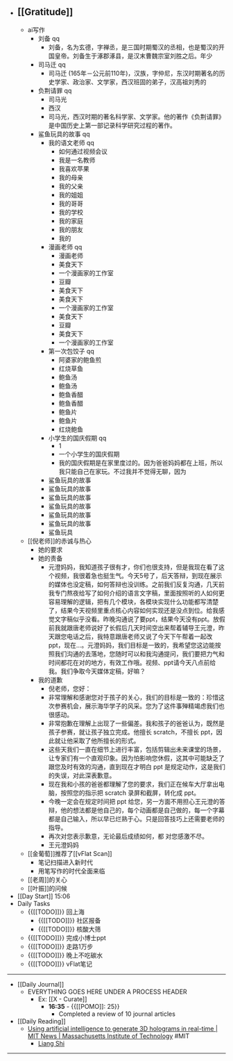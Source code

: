 - [[Gratitude]]
    - 
    - ai写作
        - 刘备 qq
            - 刘备，名为玄德，字禅丞，是三国时期蜀汉的丞相，也是蜀汉的开国皇帝。刘备生于涿郡涿县，是汉末曹魏宗室刘胜之后。年少
        - 司马迁 qq
            - 司马迁 (165年－公元前110年)，汉族，字仲尼，东汉时期著名的历史学家、政治家、文学家，西汉班固的弟子，汉高祖刘秀的
        - 负荆请罪 qq
            - 司马光
            - 西汉
            - 司马光，西汉时期的著名科学家、文学家。他的著作《负荆请罪》是中国历史上第一部记录科学研究过程的著作。
        - 鲨鱼玩具的故事 qq
            - 我的语文老师 qq
                - 如何通过视频会议
                - 我是一名教师
                - 我喜欢苹果
                - 我的母亲
                - 我的父亲
                - 我的姐姐
                - 我的哥哥
                - 我的学校
                - 我的家庭
                - 我的朋友
                - 我的
            - 漫画老师 qq
                - 漫画老师
                - 美食天下
                - 一个漫画家的工作室
                - 豆瓣
                - 美食天下
                - 美食天下
                - 一个漫画家的工作室
                - 美食天下
                - 豆瓣
                - 美食天下
                - 一个漫画家的工作室
            - 第一次包饺子 qq
                - 阿婆家的鲍鱼煎
                - 红烧草鱼
                - 鲍鱼汤
                - 鲍鱼汤
                - 鲍鱼香醋
                - 鲍鱼香醋
                - 鲍鱼片
                - 鲍鱼片
                - 红烧鲍鱼
            - 小学生的国庆假期 qq
                - 1
                - 一个小学生的国庆假期
                - 我的国庆假期是在家里度过的。因为爸爸妈妈都在上班，所以我只能自己在家玩。不过我并不觉得无聊，因为
            - 鲨鱼玩具的故事
            - 鲨鱼玩具的故事
            - 鲨鱼玩具的故事
            - 鲨鱼玩具的故事
            - 鲨鱼玩具的故事
            - 鲨鱼玩具的故事
            - 鲨鱼玩具
    - [[倪老师]]的赤诚与热心
        - 她的要求
        - 她的责备
            - 元澄妈妈，我知道孩子很有才，你们也很支持，但是我现在看了这个视频，我很着急也挺生气。今天5号了，后天答辩，到现在展示的媒体也没定稿，如何答辩也没训练。之前我们反复沟通，几天前我专门熬夜给写了如何介绍的语言文字稿，里面按照听的人如何更容易理解的逻辑，把有几个模块，各模块实现什么功能都写清楚了，结果今天视频里重点核心内容如何实现还是没点到位。给我感觉文字稿似乎没看。昨晚沟通说了要ppt，结果今天没有ppt。放假前我就跟唐老师说好了长假后几天时间空出来帮着辅导王元澄，昨天跟您电话之后，我特意跟唐老师又说了今天下午帮着一起改ppt，现在…。元澄妈妈，我们目标是一致的，我希望您这边能按照我们沟通的去落地，您随时可以和我沟通提问，我们要把力气和时间都花在对的地方，有效工作哦。视频、ppt请今天八点前给我。我们争取今天媒体定稿，好嘛？
        - 我的道歉
            - 倪老师，您好：
            - 非常理解和感谢您对于孩子的关心，我们的目标是一致的：珍惜这次参赛机会，展示海华学子的风采。您为了这件事殚精竭虑我们也很感动。
            - 非常抱歉在理解上出现了一些偏差。我和孩子的爸爸认为，既然是孩子参赛，就让孩子独立完成。他擅长 scratch，不擅长 ppt，因此就让他采取了他所擅长的形式。
            - 这些天我们一直在细节上进行丰富，包括剪辑出未来课堂的场景，让专家们有一个直观印象。因为怕影响您休假，这其中可能缺乏了跟您及时有效的沟通，直到现在才明白 ppt 是规定动作，这是我们的失误，对此深表歉意。
            - 现在我和小孩的爸爸都理解了您的要求，我们正在候车大厅拿出电脑，按照您的指示把 scratch 录屏和截屏，转化成 ppt。
            - 今晚一定会在规定时间把 ppt 给您，另一方面不用担心王元澄的答辩，他的想法都是他自己的，每个动画都是自己做的，每一个字幕都是自己输入，所以早已烂熟于心。只是回答技巧上还需要老师的指导。
            - 再次对您表示歉意，无论最后成绩如何，都 对您感激不尽。
            - 王元澄妈妈
    - [[金葡萄]]推荐了[[vFlat Scan]]
        - 笔记扫描进入新时代
        - 用笔写作的时代全面来临
    - [[老周]]的关心
    - [[叶振]]的问候
- [[Day Start]] 15:06
- Daily Tasks
    - {{[[TODO]]}} 回上海
        - {{[[TODO]]}} 社区报备
        - {{[[TODO]]}} 核酸大筛
    - {{[[TODO]]}} 完成小博士ppt
    - {{[[TODO]]}} 走路1万步
    - {{[[TODO]]}} 晚上不吃碳水
    - {{[[TODO]]}} vFlat笔记
- ---
- [[Daily Journal]] 
    - EVERYTHING GOES HERE UNDER A PROCESS HEADER
        - Ex: [[X - Curate]]
            - **16:35** - {{[[POMO]]: 25}}
                -  Completed a review of 10 journal articles
- [[Daily Reading]]
    - [Using artificial intelligence to generate 3D holograms in real-time | MIT News | Massachusetts Institute of Technology](https://news.mit.edu/2021/3d-holograms-vr-0310) #MIT
        -  [Liang Shi](http://people.csail.mit.edu/liangs/)
- ---
